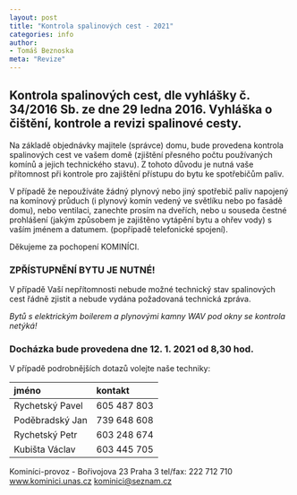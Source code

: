 ```yaml
---
layout: post
title: "Kontrola spalinových cest - 2021"
categories: info
author:
- Tomáš Beznoska
meta: "Revize"
---
```


## Kontrola spalinových cest, dle vyhlášky č. 34/2016 Sb. ze dne 29 ledna 2016. Vyhláška o čištění, kontrole a revizi spalinové cesty.

Na základě objednávky majitele (správce) domu, bude provedena kontrola spalinových cest ve vašem domě (zjištění přesného počtu používaných komínů a jejich technického stavu). Z tohoto důvodu je nutná vaše přítomnost při kontrole pro zajištění přístupu do bytu ke spotřebičům paliv.

V případě že nepoužíváte žádný plynový nebo jiný spotřebič paliv napojený na komínový průduch (i plynový komín vedený ve světlíku nebo po fasádě domu), nebo ventilaci, zanechte prosím na dveřích, nebo u souseda čestné prohlášení (jakým způsobem je zajištěno vytápění bytu a ohřev vody) s vaším jménem a datumem. 
(popřípadě telefonické spojení).

Děkujeme za pochopení KOMINÍCI.

### ZPŘÍSTUPNĚNÍ BYTU JE NUTNÉ!

V případě Vaší nepřítomnosti nebude možné technický stav spalinových cest řádně zjistit a nebude vydána požadovaná technická zpráva.

*Bytů s elektrickým boilerem a plynovými kamny WAV pod okny se kontrola netýká!*

### Docházka bude provedena dne **12. 1. 2021 od 8,30 hod.**

V případě podrobnějších dotazů volejte naše techniky:

jméno|kontakt
:-|:-
Rychetský Pavel|605 487 803
Poděbradský Jan|739 648 608
Rychetský Petr|603 248 674
Kubišta Václav|603 445 705

Kominíci-provoz - Bořivojova 23 Praha 3
tel/fax: 222 712 710
www.kominici.unas.cz 
kominici@seznam.cz
